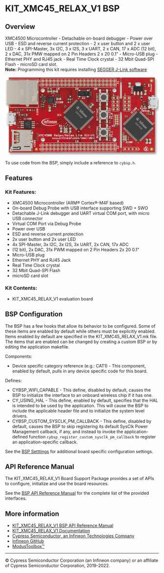 # KIT_XMC45_RELAX_V1 BSP

## Overview

XMC4500 Microcontroller - Detachable on-board debugger - Power over USB - ESD and reverse current protection - 2 x user button and 2 x user LED - 4 x SPI-Master, 3x I2C, 3 x I2S, 3 x UART, 2 x CAN, 17 x ADC (12 bit), 2 x DAC, 31x PMW mapped on 2 Pin Headers 2 x 20 0.1" - Micro-USB plug - Ethernet PHY and RJ45 jack - Real Time Clock crystal - 32 Mbit Quad-SPI Flash - microSD card slot.     
**Note:**
Programming this kit requires installing 
[SEGGER J-Link software](https://www.segger.com/downloads/jlink/#J-LinkSoftwareAndDocumentationPack)

![](docs/html/board.png)

To use code from the BSP, simply include a reference to `cybsp.h`.

## Features

### Kit Features:

* XMC4500 Microcontroller (ARM® Cortex®-M4F based)
* On-board Debug Probe with USB interface supporting SWD + SWO
* Detachable J-Link debugger and UART virtual COM port, with micro USB connector
* Virtual COM Port via Debug Probe
* Power over USB
* ESD and reverse current protection
* 2x user button and 2x user LED
* 4x SPI-Master, 3x I2C, 3x I2S, 3x UART, 2x CAN, 17x ADC
* (12 bit), 2x DAC, 31x PWM mapped on 2 Pin Headers 2x 20 0.1"
* Micro-USB plug
* Ethernet PHY and RJ45 Jack
* Real Time Clock crystal
* 32 Mbit Quad-SPI Flash
* microSD card slot

### Kit Contents:

* KIT_XMC45_RELAX_V1 evaluation board

## BSP Configuration

The BSP has a few hooks that allow its behavior to be configured. Some of these items are enabled by default while others must be explicitly enabled. Items enabled by default are specified in the KIT_XMC45_RELAX_V1.mk file. The items that are enabled can be changed by creating a custom BSP or by editing the application makefile.

Components:
* Device specific category reference (e.g.: CAT1) - This component, enabled by default, pulls in any device specific code for this board.

Defines:
* CYBSP_WIFI_CAPABLE - This define, disabled by default, causes the BSP to initialize the interface to an onboard wireless chip if it has one.
* CY_USING_HAL - This define, enabled by default, specifies that the HAL is intended to be used by the application. This will cause the BSP to include the applicable header file and to initialize the system level drivers.
* CYBSP_CUSTOM_SYSCLK_PM_CALLBACK - This define, disabled by default, causes the BSP to skip registering its default SysClk Power Management callback, if any, and instead to invoke the application-defined function `cybsp_register_custom_sysclk_pm_callback` to register an application-specific callback.



See the [BSP Setttings][settings] for additional board specific configuration settings.

## API Reference Manual

The KIT_XMC45_RELAX_V1 Board Support Package provides a set of APIs to configure, initialize and use the board resources.

See the [BSP API Reference Manual][api] for the complete list of the provided interfaces.

## More information
* [KIT_XMC45_RELAX_V1 BSP API Reference Manual][api]
* [KIT_XMC45_RELAX_V1 Documentation](https://www.infineon.com/cms/en/product/evaluation-boards/kit_xmc45_relax_v1/)
* [Cypress Semiconductor, an Infineon Technologies Company](http://www.cypress.com)
* [Infineon GitHub](https://github.com/infineon)
* [ModusToolbox™](https://www.cypress.com/products/modustoolbox-software-environment)

[api]: https://infineon.github.io/TARGET_KIT_XMC45_RELAX_V1/html/modules.html
[settings]: https://infineon.github.io/TARGET_KIT_XMC45_RELAX_V1/html/md_bsp_settings.html

---
© Cypress Semiconductor Corporation (an Infineon company) or an affiliate of Cypress Semiconductor Corporation, 2019-2022.